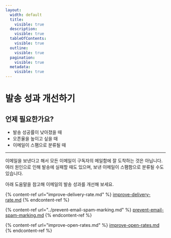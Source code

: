```yaml
---
layout:
  width: default
  title:
    visible: true
  description:
    visible: true
  tableOfContents:
    visible: true
  outline:
    visible: true
  pagination:
    visible: true
  metadata:
    visible: true
---
```


# 발송 성과 개선하기

## 언제 필요한가요? <a href="#id-01h6dt6efh2sbqyhqa8fdrwbmr" id="id-01h6dt6efh2sbqyhqa8fdrwbmr"></a>



* 발송 성공률이 낮아졌을 때
* 오픈율을 높이고 싶을 때
* 이메일이 스팸으로 분류될 때

***

이메일을 보낸다고 해서 모든 이메일이 구독자의 메일함에 잘 도착하는 것은 아닙니다. 여러 원인으로 인해 발송에 실패할 때도 있으며, 보낸 이메일이 스팸함으로 분류될 수도 있습니다.

아래 도움말을 참고해 이메일의 발송 성과를 개선해 보세요.

{% content-ref url="improve-delivery-rate.md" %}
[improve-delivery-rate.md](improve-delivery-rate.md)
{% endcontent-ref %}

{% content-ref url="../prevent-email-spam-marking.md" %}
[prevent-email-spam-marking.md](../prevent-email-spam-marking.md)
{% endcontent-ref %}

{% content-ref url="improve-open-rates.md" %}
[improve-open-rates.md](improve-open-rates.md)
{% endcontent-ref %}
